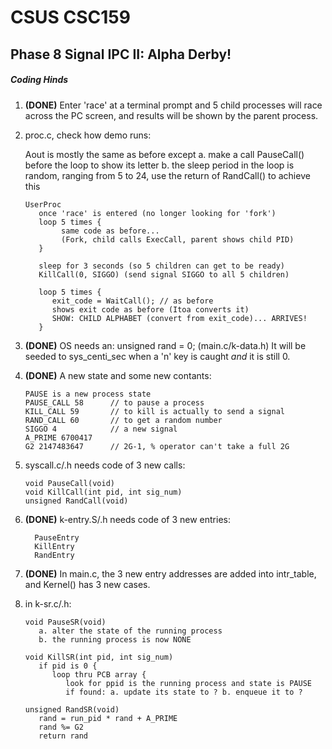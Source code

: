 # CSUS CSC159
## Phase 8 Signal IPC II: Alpha Derby!


##### Coding Hinds
1. **(DONE)** Enter 'race' at a terminal prompt and 5 child processes will race
   across the PC screen, and results will be shown by the parent process.

2. proc.c, check how demo runs:

   Aout is mostly the same as before except
   a. make a call PauseCall() before the loop to show its letter
   b. the sleep period in the loop is random, ranging from 5 to 24,
      use the return of RandCall() to achieve this

   ````
   UserProc
      once 'race' is entered (no longer looking for 'fork')
      loop 5 times {
           same code as before...
           (Fork, child calls ExecCall, parent shows child PID)
      }

      sleep for 3 seconds (so 5 children can get to be ready)
      KillCall(0, SIGGO) (send signal SIGGO to all 5 children)

      loop 5 times {
         exit_code = WaitCall(); // as before
         shows exit code as before (Itoa converts it)
         SHOW: CHILD ALPHABET (convert from exit_code)... ARRIVES!
      }
   ````
   
3. **(DONE)** OS needs an: unsigned rand = 0; (main.c/k-data.h)
   It will be seeded to sys_centi_sec when a 'n' key is caught _and_
   it is still 0.

4. **(DONE)** A new state and some new contants:
    ````
   PAUSE is a new process state
   PAUSE_CALL 58      // to pause a process
   KILL_CALL 59       // to kill is actually to send a signal
   RAND_CALL 60       // to get a random number
   SIGGO 4            // a new signal
   A_PRIME 6700417
   G2 2147483647      // 2G-1, % operator can't take a full 2G

5. syscall.c/.h needs code of 3 new calls:
    ````
   void PauseCall(void)
   void KillCall(int pid, int sig_num)
   unsigned RandCall(void)

6. **(DONE)** k-entry.S/.h needs code of 3 new entries:
    ````
      PauseEntry
      KillEntry
      RandEntry

7. **(DONE)** In main.c, the 3 new entry addresses are added into intr_table,
   and Kernel() has 3 new cases.

8. in k-sr.c/.h:
  
   ````
   void PauseSR(void)
      a. alter the state of the running process
      b. the running process is now NONE

   void KillSR(int pid, int sig_num)
      if pid is 0 {
         loop thru PCB array {
            look for ppid is the running process and state is PAUSE
            if found: a. update its state to ? b. enqueue it to ?

   unsigned RandSR(void)
      rand = run_pid * rand + A_PRIME
      rand %= G2
      return rand
    ````